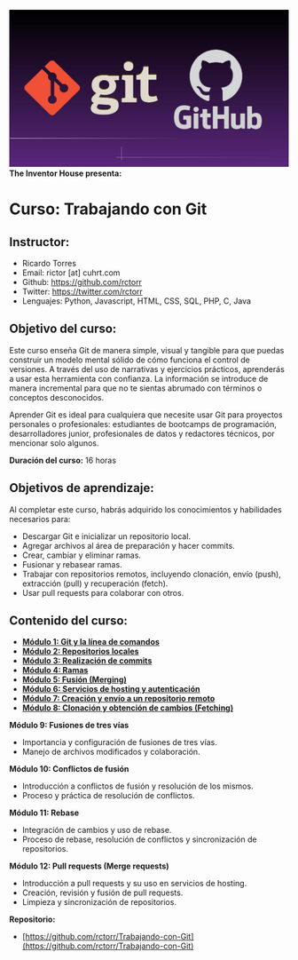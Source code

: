 ![Git y Github](media/git-y-github.jpg)
**The Inventor House presenta:**

# Curso: Trabajando con Git

## Instructor:

- Ricardo Torres
- Email: rictor [at] cuhrt.com
- Github: https://github.com/rctorr
- Twitter: https://twitter.com/rctorr
- Lenguajes: Python, Javascript, HTML, CSS, SQL, PHP, C, Java


## Objetivo del curso:

Este curso enseña Git de manera simple, visual y tangible para que puedas construir un modelo mental sólido de cómo funciona el control de versiones. A través del uso de narrativas y ejercicios prácticos, aprenderás a usar esta herramienta con confianza. La información se introduce de manera incremental para que no te sientas abrumado con términos o conceptos desconocidos.

Aprender Git es ideal para cualquiera que necesite usar Git para proyectos personales o profesionales: estudiantes de bootcamps de programación, desarrolladores junior, profesionales de datos y redactores técnicos, por mencionar solo algunos.

**Duración del curso:** 16 horas

## Objetivos de aprendizaje:

Al completar este curso, habrás adquirido los conocimientos y habilidades necesarios para:

* Descargar Git e inicializar un repositorio local.
* Agregar archivos al área de preparación y hacer commits.
* Crear, cambiar y eliminar ramas.
* Fusionar y rebasear ramas.
* Trabajar con repositorios remotos, incluyendo clonación, envío (push), extracción (pull) y recuperación (fetch).
* Usar pull requests para colaborar con otros.


## Contenido del curso:

- [**Módulo 1: Git y la línea de comandos**](modulo_01.md)
- [**Módulo 2: Repositorios locales**](modulo_02.md)
- [**Módulo 3: Realización de commits**](modulo_03.md)
- [**Módulo 4: Ramas**](modulo_04.md)
- [**Módulo 5: Fusión (Merging)**](modulo_05.md)
- [**Módulo 6: Servicios de hosting y autenticación**](modulo_06.md)
- [**Módulo 7: Creación y envío a un repositorio remoto**](modulo_07.md)
- [**Módulo 8: Clonación y obtención de cambios (Fetching)**](modulo_08.md)

**Módulo 9: Fusiones de tres vías**

* Importancia y configuración de fusiones de tres vías.
* Manejo de archivos modificados y colaboración.

**Módulo 10: Conflictos de fusión**

* Introducción a conflictos de fusión y resolución de los mismos.
* Proceso y práctica de resolución de conflictos.

**Módulo 11: Rebase**

* Integración de cambios y uso de rebase.
* Proceso de rebase, resolución de conflictos y sincronización de repositorios.

**Módulo 12: Pull requests (Merge requests)**

* Introducción a pull requests y su uso en servicios de hosting.
* Creación, revisión y fusión de pull requests.
* Limpieza y sincronización de repositorios.


**Repositorio:**

- [https://github.com/rctorr/Trabajando-con-Git](https://github.com/rctorr/Trabajando-con-Git)

